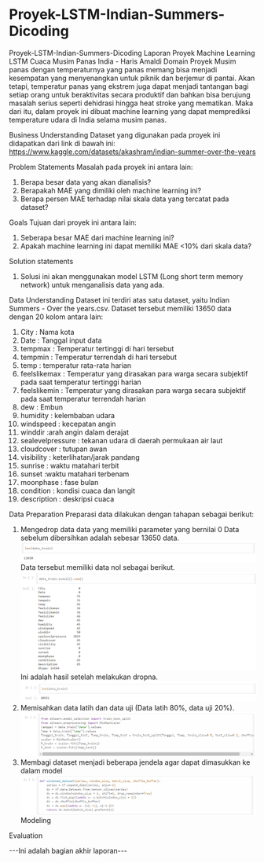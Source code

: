 # Proyek-LSTM-Indian-Summers-Dicoding
Proyek-LSTM-Indian-Summers-Dicoding
Laporan Proyek Machine Learning LSTM Cuaca Musim Panas India - Haris Amaldi
Domain Proyek
Musim panas dengan temperaturnya yang panas memang bisa menjadi kesempatan yang menyenangkan untuk piknik dan berjemur di pantai. Akan tetapi, temperatur panas yang ekstrem juga dapat menjadi tantangan bagi setiap orang untuk beraktivitas secara produktif dan bahkan bisa berujung masalah serius seperti dehidrasi hingga heat stroke yang mematikan. Maka dari itu, dalam proyek ini dibuat machine learning yang dapat memprediksi temperature udara di India selama musim panas.

Business Understanding
Dataset yang digunakan pada proyek ini didapatkan dari link di bawah ini: https://www.kaggle.com/datasets/akashram/indian-summer-over-the-years

Problem Statements
Masalah pada proyek ini antara lain:
1. Berapa besar data yang akan dianalisis?
2. Berapakah MAE yang dimiliki oleh machine learning ini?
3. Berapa persen MAE terhadap nilai skala data yang tercatat pada dataset?

Goals
Tujuan dari proyek ini antara lain:
1. Seberapa besar MAE dari machine learning ini?
2. Apakah machine learning ini dapat memiliki MAE <10% dari skala data?


Solution statements
1. Solusi ini akan menggunakan model LSTM (Long short term memory network) untuk menganalisis data yang ada.

Data Understanding
Dataset ini terdiri atas satu dataset, yaitu Indian Summers - Over the years.csv. Dataset tersebut memiliki 13650 data dengan 20 kolom antara lain:
1. City : Nama kota
2. Date : Tanggal input data
3. tempmax : Temperatur tertinggi di hari tersebut
4. tempmin : Temperatur terrendah di hari tersebut
5. temp : temperatur rata-rata harian
6. feelslikemax : Temperatur yang dirasakan para warga secara subjektif pada saat temperatur tertinggi harian
7. feelslikemin : Temperatur yang dirasakan para warga secara subjektif pada saat temperatur terrendah harian
8. dew : Embun
9. humidity : kelembaban udara
10. windspeed : kecepatan angin
11. winddir :arah angin dalam derajat
12. sealevelpressure : tekanan udara di daerah permukaan air laut
13. cloudcover : tutupan awan
14. visibility : keterlihatan/jarak pandang
15. sunrise : waktu matahari terbit
16. sunset :waktu matahari terbenam
17. moonphase : fase bulan
18. condition : kondisi cuaca dan langit
19. description : deskripsi cuaca

Data Preparation
Preparasi data dilakukan dengan tahapan sebagai berikut:
1. Mengedrop data data yang memiliki parameter yang bernilai 0
   Data sebelum dibersihkan adalah sebesar 13650 data.
![datakotor](https://github.com/Harizzz16/Proyek-LSTM-Indian-Summers-Dicoding/blob/main/data%20kotor.png)
   Data tersebut memiliki data nol sebagai berikut.
![datanol](https://github.com/Harizzz16/Proyek-LSTM-Indian-Summers-Dicoding/blob/main/data%20na.png)
   Ini adalah hasil setelah melakukan dropna.
![databersih](https://github.com/Harizzz16/Proyek-LSTM-Indian-Summers-Dicoding/blob/main/data%20bersih.png)
3. Memisahkan data latih dan data uji (Data latih 80%, data uji 20%).
![splitdata](https://github.com/Harizzz16/Proyek-LSTM-Indian-Summers-Dicoding/blob/main/split%20data.png)
4. Membagi dataset menjadi beberapa jendela agar dapat dimasukkan ke dalam model
![jendeladata](https://github.com/Harizzz16/Proyek-LSTM-Indian-Summers-Dicoding/blob/main/ini%20apalah.....png)   
Modeling

Evaluation

---Ini adalah bagian akhir laporan---

